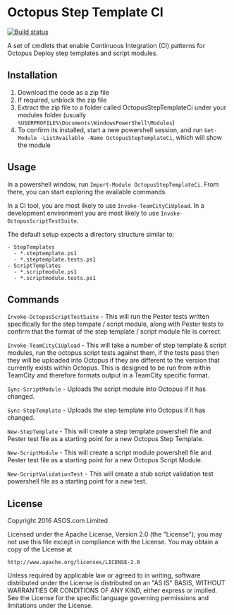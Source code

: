 # Octopus Step Template CI
[![Build status](https://ci.appveyor.com/api/projects/status/lxkpk7itkcmho5a8?svg=true)](https://ci.appveyor.com/project/paulmarsy/octopussteptemplateci)

A set of cmdlets that enable Continuous Integration (CI) patterns for Octopus Deploy step templates and script modules.

## Installation

1. Download the code as a zip file 
2. If required, unblock the zip file
3. Extract the zip file to a folder called OctopusStepTemplateCi under your modules folder (usually `%USERPROFILE%\Documents\WindowsPowerShell\Modules`)
4. To confirm its installed, start a new powershell session, and run `Get-Module -ListAvailable -Name OctopusStepTemplateCi`, which will show the module

## Usage

In a powershell window, run `Import-Module OctopusStepTemplateCi`. From there, you can start exploring the available commands.

In a CI tool, you are most likely to use `Invoke-TeamCityCiUpload`. In a development environment you are most likely to use `Invoke-OctopusScriptTestSuite`.

The default setup expects a directory structure similar to:

```
- StepTemplates
  - *.steptemplate.ps1
  - *.steptemplate.tests.ps1
- ScriptTemplates
  - *.scriptmodule.ps1 
  - *.scriptmodule.tests.ps1
```

## Commands

`Invoke-OctopusScriptTestSuite` - This will run the Pester tests written specifically for the step tempate / script module, along with Pester tests to confirm that the format of the step template / script module file is correct.

`Invoke-TeamCityCiUpload` - This will take a number of step template & script modules, run the octopus script tests against them, if the tests pass then they will be uploaded into Octopus if they are different to the version that currently exists within Octopus. This is designed to be run from within TeamCity and therefore formats output in a TeamCity specific format.

`Sync-ScriptModule` - Uploads the script module into Octopus if it has changed.

`Sync-StepTemplate` - Uploads the step template into Octopus if it has changed.

`New-StepTemplate` - This will create a step template powershell file and Pester test file as a starting point for a new Octopus Step Template.

`New-ScriptModule` - This will create a script module powershell file and Pester test file as a starting point for a new Octopus Script Module.

`New-ScriptValidationTest` - This will create a stub script validation test powershell file as a starting point for a new test.

## License

Copyright 2016 ASOS.com Limited

Licensed under the Apache License, Version 2.0 (the "License");
you may not use this file except in compliance with the License.
You may obtain a copy of the License at

    http://www.apache.org/licenses/LICENSE-2.0

Unless required by applicable law or agreed to in writing, software
distributed under the License is distributed on an "AS IS" BASIS,
WITHOUT WARRANTIES OR CONDITIONS OF ANY KIND, either express or implied.
See the License for the specific language governing permissions and
limitations under the License.
